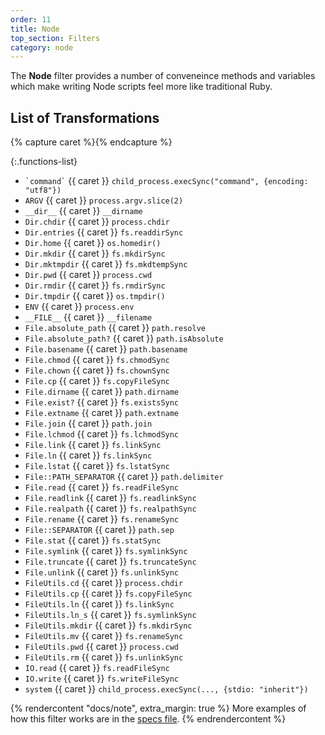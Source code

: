 ```yaml
---
order: 11
title: Node
top_section: Filters
category: node
---
```


The **Node** filter provides a number of conveneince methods and variables which make writing Node scripts feel more like traditional Ruby.

## List of Transformations

{% capture caret %}<sl-icon name="caret-right-fill"></sl-icon>{% endcapture %}

{:.functions-list}
* `` `command` `` {{ caret }} `child_process.execSync("command", {encoding: "utf8"})`
* `ARGV` {{ caret }} `process.argv.slice(2)`
* `__dir__` {{ caret }} `__dirname`
* `Dir.chdir` {{ caret }} `process.chdir`
* `Dir.entries` {{ caret }} `fs.readdirSync`
* `Dir.home` {{ caret }} `os.homedir()`
* `Dir.mkdir` {{ caret }} `fs.mkdirSync`
* `Dir.mktmpdir` {{ caret }} `fs.mkdtempSync`
* `Dir.pwd` {{ caret }} `process.cwd`
* `Dir.rmdir` {{ caret }} `fs.rmdirSync`
* `Dir.tmpdir` {{ caret }} `os.tmpdir()`
* `ENV` {{ caret }} `process.env`
* `__FILE__` {{ caret }} `__filename`
* `File.absolute_path` {{ caret }} `path.resolve`
* `File.absolute_path?` {{ caret }} `path.isAbsolute`
* `File.basename` {{ caret }} `path.basename`
* `File.chmod` {{ caret }} `fs.chmodSync`
* `File.chown` {{ caret }} `fs.chownSync`
* `File.cp` {{ caret }} `fs.copyFileSync`
* `File.dirname` {{ caret }} `path.dirname`
* `File.exist?` {{ caret }} `fs.existsSync`
* `File.extname` {{ caret }} `path.extname`
* `File.join` {{ caret }} `path.join`
* `File.lchmod` {{ caret }} `fs.lchmodSync`
* `File.link` {{ caret }} `fs.linkSync`
* `File.ln` {{ caret }} `fs.linkSync`
* `File.lstat` {{ caret }} `fs.lstatSync`
* `File::PATH_SEPARATOR` {{ caret }} `path.delimiter`
* `File.read` {{ caret }} `fs.readFileSync`
* `File.readlink` {{ caret }} `fs.readlinkSync`
* `File.realpath` {{ caret }} `fs.realpathSync`
* `File.rename` {{ caret }} `fs.renameSync`
* `File::SEPARATOR` {{ caret }} `path.sep`
* `File.stat` {{ caret }} `fs.statSync`
* `File.symlink` {{ caret }} `fs.symlinkSync`
* `File.truncate` {{ caret }} `fs.truncateSync`
* `File.unlink` {{ caret }} `fs.unlinkSync`
* `FileUtils.cd` {{ caret }} `process.chdir`
* `FileUtils.cp` {{ caret }} `fs.copyFileSync`
* `FileUtils.ln` {{ caret }} `fs.linkSync`
* `FileUtils.ln_s` {{ caret }} `fs.symlinkSync`
* `FileUtils.mkdir` {{ caret }} `fs.mkdirSync`
* `FileUtils.mv` {{ caret }} `fs.renameSync`
* `FileUtils.pwd` {{ caret }} `process.cwd`
* `FileUtils.rm` {{ caret }} `fs.unlinkSync`
* `IO.read` {{ caret }} `fs.readFileSync`
* `IO.write` {{ caret }} `fs.writeFileSync`
* `system` {{ caret }} `child_process.execSync(..., {stdio: "inherit"})`

{% rendercontent "docs/note", extra_margin: true %}
More examples of how this filter works are in the [specs file](https://github.com/ruby2js/ruby2js/blob/master/spec/node_spec.rb).
{% endrendercontent %}